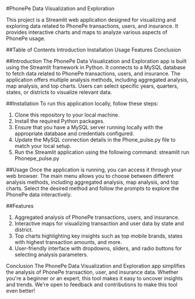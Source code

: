 #PhonePe Data Visualization and Exploration

This project is a Streamlit web application designed for visualizing and exploring data related to PhonePe transactions, users, and insurance. It provides interactive charts and maps to analyze various aspects of PhonePe usage.

##Table of Contents
Introduction
Installation
Usage
Features
Conclusion

##Introduction
The PhonePe Data Visualization and Exploration app is built using the Streamlit framework in Python. It connects to a MySQL database to fetch data related to PhonePe transactions, users, and insurance. The application offers multiple analysis methods, including aggregated analysis, map analysis, and top charts. Users can select specific years, quarters, states, or districts to visualize relevant data.

##Installation
To run this application locally, follow these steps:

1. Clone this repository to your local machine.
2. Install the required Python packages.
3. Ensure that you have a MySQL server running locally with the appropriate database and credentials configured.
4. Update the MySQL connection details in the Phone_pulse.py file to match your local setup.
5. Run the Streamlit application using the following command:
   streamlit run Phonepe_pulse.py
   
##Usage
Once the application is running, you can access it through your web browser. The main menu allows you to choose between different analysis methods, including aggregated analysis, map analysis, and top charts. Select the desired method and follow the prompts to explore the PhonePe data interactively.

##Features
1. Aggregated analysis of PhonePe transactions, users, and insurance.
2. Interactive maps for visualizing transaction and user data by state and district.
3. Top charts highlighting key insights such as top mobile brands, states with highest transaction amounts, and more.
4. User-friendly interface with dropdowns, sliders, and radio buttons for selecting analysis parameters.

Conclusion
The PhonePe Data Visualization and Exploration app simplifies the analysis of PhonePe transaction, user, and insurance data. Whether you're a beginner or an expert, this tool makes it easy to uncover insights and trends. We're open to feedback and contributions to make this tool even better!
